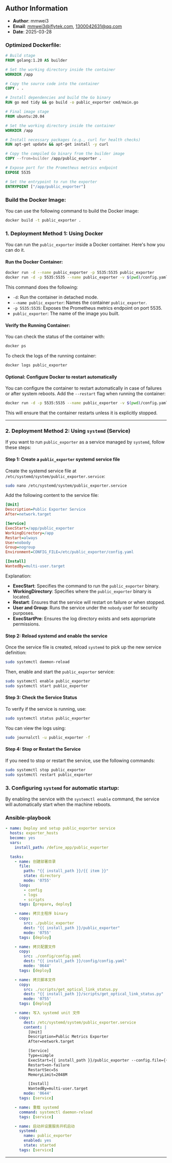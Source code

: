 
## Author Information

- **Author**: mmwei3
- **Email**: mmwei3@iflytek.com, 1300042631@qq.com
- **Date**: 2025-03-28

### Optimized Dockerfile:


```dockerfile
# Build stage
FROM golang:1.20 AS builder

# Set the working directory inside the container
WORKDIR /app

# Copy the source code into the container
COPY . .

# Install dependencies and build the Go binary
RUN go mod tidy && go build -o public_exporter cmd/main.go

# Final image stage
FROM ubuntu:20.04

# Set the working directory inside the container
WORKDIR /app

# Install necessary packages (e.g., curl for health checks)
RUN apt-get update && apt-get install -y curl

# Copy the compiled Go binary from the builder image
COPY --from=builder /app/public_exporter .

# Expose port for the Prometheus metrics endpoint
EXPOSE 5535

# Set the entrypoint to run the exporter
ENTRYPOINT ["/app/public_exporter"]
```

### Build the Docker Image:

You can use the following command to build the Docker image:

```bash
docker build -t public_exporter .
```

### 1. **Deployment Method 1: Using Docker**

You can run the `public_exporter` inside a Docker container. Here's how you can do it.

#### Run the Docker Container:

```bash
docker run -d --name public_exporter -p 5535:5535 public_exporter
docker run -d -p 5535:5535 --name public_exporter -v $(pwd)/config.yaml:/app/config/config.yaml -v /etc/localtime:/etc/localtime -v /opt/scripts:/opt/scripts -v /var/log/exporter:/var/log/exporter  prometheus_public_exporter
```

This command does the following:
- `-d`: Run the container in detached mode.
- `--name public_exporter`: Names the container `public_exporter`.
- `-p 5535:5535`: Exposes the Prometheus metrics endpoint on port 5535.
- `public_exporter`: The name of the image you built.

#### Verify the Running Container:

You can check the status of the container with:

```bash
docker ps
```

To check the logs of the running container:

```bash
docker logs public_exporter
```

#### Optional: Configure Docker to restart automatically

You can configure the container to restart automatically in case of failures or after system reboots. Add the `--restart` flag when running the container:

```bash
docker run -d -p 5535:5535 --name public_exporter -v $(pwd)/config.yaml:/app/config/config.yaml -v /etc/localtime:/etc/localtime -v /opt/scripts:/opt/scripts -v /var/log/exporter:/var/log/exporter  prometheus_public_exporter
```

This will ensure that the container restarts unless it is explicitly stopped.

---

### 2. **Deployment Method 2: Using `systemd` (Service)**

If you want to run `public_exporter` as a service managed by `systemd`, follow these steps:

#### Step 1: Create a `public_exporter` systemd service file

Create the systemd service file at `/etc/systemd/system/public_exporter.service`:

```bash
sudo nano /etc/systemd/system/public_exporter.service
```

Add the following content to the service file:

```ini
[Unit]
Description=Public Exporter Service
After=network.target

[Service]
ExecStart=/app/public_exporter
WorkingDirectory=/app
Restart=always
User=nobody
Group=nogroup
Environment=CONFIG_FILE=/etc/public_exporter/config.yaml

[Install]
WantedBy=multi-user.target
```

Explanation:
- **ExecStart**: Specifies the command to run the `public_exporter` binary.
- **WorkingDirectory**: Specifies where the `public_exporter` binary is located.
- **Restart**: Ensures that the service will restart on failure or when stopped.
- **User and Group**: Runs the service under the `nobody` user for security purposes.
- **ExecStartPre**: Ensures the log directory exists and sets appropriate permissions.

#### Step 2: Reload systemd and enable the service

Once the service file is created, reload `systemd` to pick up the new service definition:

```bash
sudo systemctl daemon-reload
```

Then, enable and start the `public_exporter` service:

```bash
sudo systemctl enable public_exporter
sudo systemctl start public_exporter
```

#### Step 3: Check the Service Status

To verify if the service is running, use:

```bash
sudo systemctl status public_exporter
```

You can view the logs using:

```bash
sudo journalctl -u public_exporter -f
```

#### Step 4: Stop or Restart the Service

If you need to stop or restart the service, use the following commands:

```bash
sudo systemctl stop public_exporter
sudo systemctl restart public_exporter
```

### 3. **Configuring `systemd` for automatic startup**:

By enabling the service with the `systemctl enable` command, the service will automatically start when the machine reboots.


### Ansible-playbook

```yaml
- name: Deploy and setup public_exporter service
  hosts: exporter_hosts
  become: yes
  vars:
    install_path: /define_app/public_exporter

  tasks:
    - name: 创建部署目录
      file:
        path: "{{ install_path }}/{{ item }}"
        state: directory
        mode: '0755'
      loop:
        - config
        - logs
        - scripts
      tags: [prepare, deploy]

    - name: 拷贝主程序 binary
      copy:
        src: ./public_exporter
        dest: "{{ install_path }}/public_exporter"
        mode: '0755'
      tags: [deploy]

    - name: 拷贝配置文件
      copy:
        src: ./config/config.yaml
        dest: "{{ install_path }}/config/config.yaml"
        mode: '0644'
      tags: [deploy]

    - name: 拷贝脚本文件
      copy:
        src: ./scripts/get_optical_link_status.py
        dest: "{{ install_path }}/scripts/get_optical_link_status.py"
        mode: '0755'
      tags: [deploy]

    - name: 写入 systemd unit 文件
      copy:
        dest: /etc/systemd/system/public_exporter.service
        content: |
          [Unit]
          Description=Public Metrics Exporter
          After=network.target

          [Service]
          Type=simple
          ExecStart={{ install_path }}/public_exporter --config.file={{ install_path }}/config/config.yaml
          Restart=on-failure
          RestartSec=5s
          MemoryLimit=2048M

          [Install]
          WantedBy=multi-user.target
        mode: '0644'
      tags: [service]

    - name: 重载 systemd
      command: systemctl daemon-reload
      tags: [service]

    - name: 启动并设置服务开机启动
      systemd:
        name: public_exporter
        enabled: yes
        state: started
      tags: [service]


```


---